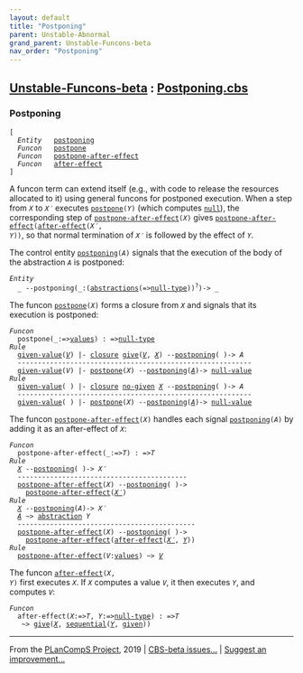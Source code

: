```yaml
---
layout: default
title: "Postponing"
parent: Unstable-Abnormal
grand_parent: Unstable-Funcons-beta
nav_order: "Postponing"
---
```


[Unstable-Funcons-beta] : [Postponing.cbs]
-----------------------------

### Postponing
<div class="highlighter-rouge"><pre class="highlight"><code>[
  <i class="keyword">Entity</i>   <span class="name"><a href="#Name_postponing">postponing</a></span>
  <i class="keyword">Funcon</i>   <span class="name"><a href="#Name_postpone">postpone</a></span>
  <i class="keyword">Funcon</i>   <span class="name"><a href="#Name_postpone-after-effect">postpone-after-effect</a></span>
  <i class="keyword">Funcon</i>   <span class="name"><a href="#Name_after-effect">after-effect</a></span>
]</code></pre></div>


A funcon term can extend itself (e.g., with code to release the resources
allocated to it) using general funcons for postponed execution. When a step
from <code><i class="var">X</i></code> to <code><i class="var">X&prime;</i></code> executes <code><span class="name"><a href="#Name_postpone">postpone</a></span>(<i class="var">Y</i>)</code> (which computes <code><span class="name"><a href="../../../../../../Funcons-beta/Values/Primitive/Null/index.html#Name_null">null</a></span></code>),
the corresponding step of  <code><span class="name"><a href="#Name_postpone-after-effect">postpone-after-effect</a></span>(<i class="var">X</i>)</code> gives
<code><span class="name"><a href="#Name_postpone-after-effect">postpone-after-effect</a></span>(<span class="name"><a href="#Name_after-effect">after-effect</a></span>(<i class="var">X&prime;</i>, <i class="var">Y</i>))</code>, so that normal termination
of <code><i class="var">X&prime;</i></code> is followed by the effect of <code><i class="var">Y</i></code>.

The control entity <code><span class="name"><a href="#Name_postponing">postponing</a></span>(<i class="var">A</i>)</code> signals that the execution of the body
of the abstraction <code><i class="var">A</i></code> is postponed:

<div class="highlighter-rouge"><pre class="highlight"><code><i class="keyword">Entity</i>
  _ --<span class="ent-name"><span id="Name_postponing">postponing</span></span>(_:(<span class="name"><a href="../../../../../../Funcons-beta/Values/Abstraction/Generic/index.html#Name_abstractions">abstractions</a></span>(=><span class="name"><a href="../../../../../../Funcons-beta/Values/Primitive/Null/index.html#Name_null-type">null-type</a></span>))<sup class="sup">?</sup>)-> _</code></pre></div>



The funcon <code><span class="name"><a href="#Name_postpone">postpone</a></span>(<i class="var">X</i>)</code> forms a closure from <code><i class="var">X</i></code> and signals that its
execution is postponed:

<div class="highlighter-rouge"><pre class="highlight"><code><i class="keyword">Funcon</i>
  <span class="name"><span id="Name_postpone">postpone</span></span>(_:=><span class="name"><a href="../../../../../../Funcons-beta/Values/Value-Types/index.html#Name_values">values</a></span>) : =><span class="name"><a href="../../../../../../Funcons-beta/Values/Primitive/Null/index.html#Name_null-type">null-type</a></span>
<i class="keyword">Rule</i>
  <span class="ent-name"><a href="../../../../../../Funcons-beta/Computations/Normal/Giving/index.html#Name_given-value">given-value</a></span>(<a href="#Variable355_V"><i class="var">V</i></a>) |- <span class="name"><a href="../../../../../../Funcons-beta/Values/Abstraction/Generic/index.html#Name_closure">closure</a></span> <span class="name"><a href="../../../../../../Funcons-beta/Computations/Normal/Giving/index.html#Name_give">give</a></span>(<a href="#Variable355_V"><i class="var">V</i></a>, <a href="#Variable372_X"><i class="var">X</i></a>) --<span class="ent-name"><a href="#Name_postponing">postponing</a></span>( )-> <span id="Variable343_A"><i class="var">A</i></span>
  ----------------------------------------------------------
  <span class="ent-name"><a href="../../../../../../Funcons-beta/Computations/Normal/Giving/index.html#Name_given-value">given-value</a></span>(<span id="Variable355_V"><i class="var">V</i></span>) |- <span class="name"><a href="#Name_postpone">postpone</a></span>(<span id="Variable372_X"><i class="var">X</i></span>) --<span class="ent-name"><a href="#Name_postponing">postponing</a></span>(<a href="#Variable343_A"><i class="var">A</i></a>)-> <span class="name"><a href="../../../../../../Funcons-beta/Values/Primitive/Null/index.html#Name_null-value">null-value</a></span>
<i class="keyword">Rule</i>
  <span class="ent-name"><a href="../../../../../../Funcons-beta/Computations/Normal/Giving/index.html#Name_given-value">given-value</a></span>( ) |- <span class="name"><a href="../../../../../../Funcons-beta/Values/Abstraction/Generic/index.html#Name_closure">closure</a></span> <span class="name"><a href="../../../../../../Funcons-beta/Computations/Normal/Giving/index.html#Name_no-given">no-given</a></span> <a href="#Variable464_X"><i class="var">X</i></a> --<span class="ent-name"><a href="#Name_postponing">postponing</a></span>( )-> <span id="Variable441_A"><i class="var">A</i></span>
  ----------------------------------------------------------
  <span class="ent-name"><a href="../../../../../../Funcons-beta/Computations/Normal/Giving/index.html#Name_given-value">given-value</a></span>( ) |- <span class="name"><a href="#Name_postpone">postpone</a></span>(<span id="Variable464_X"><i class="var">X</i></span>) --<span class="ent-name"><a href="#Name_postponing">postponing</a></span>(<a href="#Variable441_A"><i class="var">A</i></a>)-> <span class="name"><a href="../../../../../../Funcons-beta/Values/Primitive/Null/index.html#Name_null-value">null-value</a></span></code></pre></div>



The funcon <code><span class="name"><a href="#Name_postpone-after-effect">postpone-after-effect</a></span>(<i class="var">X</i>)</code> handles each signal <code><span class="name"><a href="#Name_postponing">postponing</a></span>(<i class="var">A</i>)</code>
by adding it as an after-effect of <code><i class="var">X</i></code>:

<div class="highlighter-rouge"><pre class="highlight"><code><i class="keyword">Funcon</i>
  <span class="name"><span id="Name_postpone-after-effect">postpone-after-effect</span></span>(_:=><span id="Variable564_T"><i class="var">T</i></span>) : =><span id="Variable579_T"><i class="var">T</i></span>
<i class="keyword">Rule</i>
  <a href="#Variable620_X"><i class="var">X</i></a> --<span class="ent-name"><a href="#Name_postponing">postponing</a></span>( )-> <span id="Variable607_X'"><i class="var">X&prime;</i></span>
  ------------------------------------------
  <span class="name"><a href="#Name_postpone-after-effect">postpone-after-effect</a></span>(<span id="Variable620_X"><i class="var">X</i></span>) --<span class="ent-name"><a href="#Name_postponing">postponing</a></span>( )->
    <span class="name"><a href="#Name_postpone-after-effect">postpone-after-effect</a></span>(<a href="#Variable607_X'"><i class="var">X&prime;</i></a>)
<i class="keyword">Rule</i>
  <a href="#Variable714_X"><i class="var">X</i></a> --<span class="ent-name"><a href="#Name_postponing">postponing</a></span>(<span id="Variable670_A"><i class="var">A</i></span>)-> <span id="Variable687_X'"><i class="var">X&prime;</i></span>
  <a href="#Variable670_A"><i class="var">A</i></a> ~> <span class="name"><a href="../../../../../../Funcons-beta/Values/Abstraction/Generic/index.html#Name_abstraction">abstraction</a></span> <span id="Variable700_Y"><i class="var">Y</i></span>
  --------------------------------------------
  <span class="name"><a href="#Name_postpone-after-effect">postpone-after-effect</a></span>(<span id="Variable714_X"><i class="var">X</i></span>) --<span class="ent-name"><a href="#Name_postponing">postponing</a></span>( )->
    <span class="name"><a href="#Name_postpone-after-effect">postpone-after-effect</a></span>(<span class="name"><a href="#Name_after-effect">after-effect</a></span>(<a href="#Variable687_X'"><i class="var">X&prime;</i></a>, <a href="#Variable700_Y"><i class="var">Y</i></a>))
<i class="keyword">Rule</i>
  <span class="name"><a href="#Name_postpone-after-effect">postpone-after-effect</a></span>(<span id="Variable769_V"><i class="var">V</i></span>:<span class="name"><a href="../../../../../../Funcons-beta/Values/Value-Types/index.html#Name_values">values</a></span>) ~> <a href="#Variable769_V"><i class="var">V</i></a></code></pre></div>



The funcon <code><span class="name"><a href="#Name_after-effect">after-effect</a></span>(<i class="var">X</i>, <i class="var">Y</i>)</code> first executes <code><i class="var">X</i></code>. If <code><i class="var">X</i></code> computes a value <code><i class="var">V</i></code>,
it then executes <code><i class="var">Y</i></code>, and computes <code><i class="var">V</i></code>:

<div class="highlighter-rouge"><pre class="highlight"><code><i class="keyword">Funcon</i>
  <span class="name"><span id="Name_after-effect">after-effect</span></span>(<span id="Variable889_X"><i class="var">X</i></span>:=><span id="Variable894_T"><i class="var">T</i></span>, <span id="Variable903_Y"><i class="var">Y</i></span>:=><span class="name"><a href="../../../../../../Funcons-beta/Values/Primitive/Null/index.html#Name_null-type">null-type</a></span>) : =><span id="Variable921_T"><i class="var">T</i></span>
   ~> <span class="name"><a href="../../../../../../Funcons-beta/Computations/Normal/Giving/index.html#Name_give">give</a></span>(<a href="#Variable889_X"><i class="var">X</i></a>, <span class="name"><a href="../../../../../../Funcons-beta/Computations/Normal/Flowing/index.html#Name_sequential">sequential</a></span>(<a href="#Variable903_Y"><i class="var">Y</i></a>, <span class="name"><a href="../../../../../../Funcons-beta/Computations/Normal/Giving/index.html#Name_given">given</a></span>))</code></pre></div>



____

From the [PLanCompS Project], 2019 | [CBS-beta issues...] | [Suggest an improvement...]

[Postponing.cbs]: Postponing.cbs 
  "CBS SOURCE FILE"
[Funcons-beta]: /CBS-beta/docs/Funcons-beta
 "FUNCONS-BETA"
[Unstable-Funcons-beta]: /CBS-beta/docs/Unstable-Funcons-beta
  "UNSTABLE-FUNCONS-BETA"
[Languages-beta]: /CBS-beta/docs/Languages-beta
  "LANGUAGES-BETA"
[Unstable-Languages-beta]: /CBS-beta/docs/Unstable-Languages-beta
  "UNSTABLE-LANGUAGES-BETA"
[CBS-beta]:  "CBS-BETA"
[PLanCompS Project]: http://plancomps.org
  "PROGRAMMING LANGUAGE COMPONENTS AND SPECIFICATIONS PROJECT HOME PAGE"
[CBS-beta issues...]: https://github.com/plancomps/plancomps.github.io/issues
  "CBS-BETA ISSUE REPORTS ON GITHUB"
[Suggest an improvement...]: mailto:plancomps@gmail.com?Subject=CBS-beta%20-%20comment&Body=Re%3A%20CBS-beta%20specification%20at%20Unstable-Computations/Abnormal/Postponing/Postponing.cbs%0A%0AComment/Query/Issue/Suggestion%3A%0A%0A%0ASignature%3A%0A 
  "GENERATE AN EMAIL TEMPLATE"
